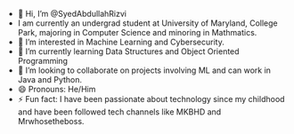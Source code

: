 - 👋 Hi, I’m @SyedAbdullahRizvi
- I am currently an undergrad student at University of Maryland, College Park, majoring in Computer Science and minoring in Mathmatics. 
- 👀 I’m interested in Machine Learning and Cybersecurity.
- 🌱 I’m currently learning Data Structures and Object Oriented Programming
- 💞️ I’m looking to collaborate on projects involving ML and can work in Java and Python.
- 😄 Pronouns: He/Him
- ⚡ Fun fact: I have been passionate about technology since my childhood and have been followed tech channels like MKBHD and Mrwhosetheboss.

<!---
SyedAbdullahRizvi/SyedAbdullahRizvi is a ✨ special ✨ repository because its `README.md` (this file) appears on your GitHub profile.
You can click the Preview link to take a look at your changes.
--->
